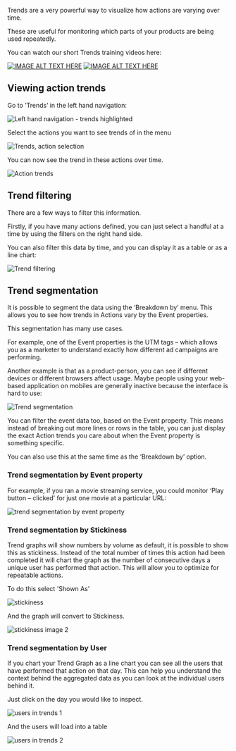 Trends are a very powerful way to visualize how actions are varying over time.

These are useful for monitoring which parts of your products are being used repeatedly.

You can watch our short Trends training videos here:

[![IMAGE ALT TEXT HERE](http://img.youtube.com/vi/q39B-QAFZUI/0.jpg)](http://www.youtube.com/watch?v=q39B-QAFZUI)
[![IMAGE ALT TEXT HERE](http://img.youtube.com/vi/8IsCrLOpRCw/0.jpg)](http://www.youtube.com/watch?v=8IsCrLOpRCw) 

## Viewing action trends

Go to ’Trends’ in the left hand navigation:

![Left hand navigation - trends highlighted](https://posthog.com/wp-content/uploads/2020/03/Posthog.png)

Select the actions you want to see trends of in the menu

![Trends, action selection](https://posthog.com/wp-content/uploads/2020/03/Posthog-1.png)

You can now see the trend in these actions over time.

![Action trends](https://posthog.com/wp-content/uploads/2020/03/Posthog-2.png)

## Trend filtering

There are a few ways to filter this information.

Firstly, if you have many actions defined, you can just select a handful at a time by using the filters on the right hand side.

You can also filter this data by time, and you can display it as a table or as a line chart:

![Trend filtering](https://posthog.com/wp-content/uploads/2020/02/Screenshot-2020-02-09-at-17.30.22.png)

## Trend segmentation

It is possible to segment the data using the ‘Breakdown by’ menu. This allows you to see how trends in Actions vary by the Event properties.

This segmentation has many use cases.

For example, one of the Event properties is the UTM tags – which allows you as a marketer to understand exactly how different ad campaigns are performing.

Another example is that as a product-person, you can see if different devices or different browsers affect usage. Maybe people using your web-based application on mobiles are generally inactive because the interface is hard to use:

![Trend segmentation](https://posthog.com/wp-content/uploads/2020/02/Screenshot-2020-02-09-at-17.31.36.png)

You can filter the event data too, based on the Event property. This means instead of breaking out more lines or rows in the table, you can just display the exact Action trends you care about when the Event property is something specific.

You can also use this at the same time as the ‘Breakdown by’ option.

### Trend segmentation by Event property

For example, if you ran a movie streaming service, you could monitor ‘Play button – clicked’ for just one movie at a particular URL:

![trend segmentation by event property](https://posthog.com/wp-content/uploads/2020/02/Screenshot-2020-02-09-at-17.35.24.png)

### Trend segmentation by Stickiness

Trend graphs will show numbers by volume as default, it is possible to show this as stickiness. Instead of the total number of times this action had been completed it will chart the graph as the number of consecutive days a unique user has performed that action. This will allow you to optimize for repeatable actions. 

To do this select 'Shown As'

![stickiness](https://posthog.com/wp-content/uploads/2020/03/Posthog-6.png)

And the graph will convert to Stickiness.

![stickiness image 2](https://posthog.com/wp-content/uploads/2020/03/Posthog-7.png)

### Trend segmentation by User

If you chart your Trend Graph as a line chart you can see all the users that have performed that action on that day. This can help you understand the context behind the aggregated data as you can look at the individual users behind it.

Just click on the day you would like to inspect.

![users in trends 1](https://posthog.com/wp-content/uploads/2020/04/Fullscreen_4_1_20__5_23_PM_png-2.png)

And the users will load into a table

![users in trends 2](https://posthog.com/wp-content/uploads/2020/04/Posthog.png)

